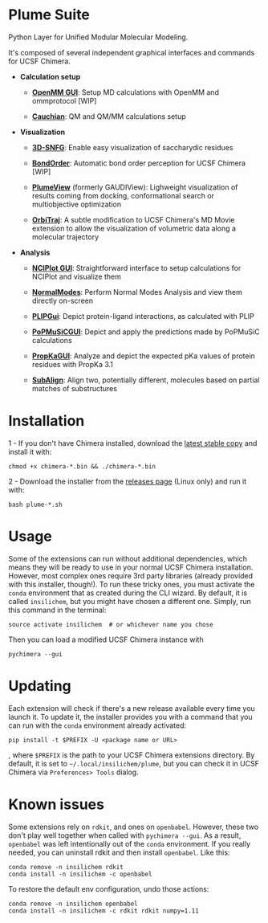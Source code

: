 # Plume Suite

Python Layer for Unified Modular Molecular Modeling.

It's composed of several independent graphical interfaces and commands for UCSF Chimera.


- **Calculation setup**

    - **[OpenMM GUI](https://github.com/insilichem/plume_openmmgui)**: Setup MD calculations with OpenMM and ommprotocol [WIP]

    - **[Cauchian](https://github.com/insilichem/plume_cauchian)**: QM and QM/MM calculations setup

- **Visualization**

    - **[3D-SNFG](https://github.com/insilichem/plume_snfg)**: Enable easy visualization of saccharydic residues

    - **[BondOrder](https://github.com/insilichem/plume_bondorder)**: Automatic bond order perception for UCSF Chimera [WIP]

    - **[PlumeView](https://github.com/insilichem/gaudiview)** (formerly GAUDIView): Lighweight visualization of results coming from docking, conformational search or multiobjective optimization

    - **[OrbiTraj](https://github.com/insilichem/plume_orbitraj)**: A subtle modification to UCSF Chimera's MD Movie extension to allow the visualization of volumetric data along a molecular trajectory

- **Analysis**

    - **[NCIPlot GUI](https://github.com/insilichem/plume_nciplot)**: Straightforward interface to setup calculations for NCIPlot and visualize them

    - **[NormalModes](https://github.com/insilichem/plume_normalmodes)**: Perform Normal Modes Analysis and view them directly on-screen

    - **[PLIPGui](https://github.com/insilichem/plume_plipgui)**: Depict protein-ligand interactions, as calculated with PLIP

    - **[PoPMuSiCGUI](https://github.com/insilichem/plume_popmusicgui)**: Depict and apply the predictions made by PoPMuSiC calculations

    - **[PropKaGUI](https://github.com/insilichem/plume_propkagui)**: Analyze and depict the expected pKa values of protein residues with PropKa 3.1

    - **[SubAlign](https://github.com/insilichem/plume_subalign)**: Align two, potentially different, molecules based on partial matches of substructures


# Installation

1 - If you don't have Chimera installed, download the [latest stable copy](http://www.cgl.ucsf.edu/chimera/download.html) and install it with:

    chmod +x chimera-*.bin && ./chimera-*.bin

2 - Download the installer from the [releases page](https://github.com/insilichem/plume/releases) (Linux only) and run it with:

    bash plume-*.sh


# Usage

Some of the extensions can run without additional dependencies, which means they will be ready to use in your normal UCSF Chimera installation. However, most complex ones require 3rd party libraries (already provided with this installer, though!). To run these tricky ones, you must activate the `conda` environment that as created during the CLI wizard. By default, it is called `insilichem`, but you might have chosen a different one. Simply, run this command in the terminal:

    source activate insilichem  # or whichever name you chose

Then you can load a modified UCSF Chimera instance with

    pychimera --gui


# Updating

Each extension will check if there's a new release available every time you launch it. To update it, the installer provides you with a command that you can run with the `conda` environment already activated:

    pip install -t $PREFIX -U <package name or URL>

, where `$PREFIX` is the path to your UCSF Chimera extensions directory. By default, it is set to `~/.local/insilichem/plume`, but you can check it in UCSF Chimera via `Preferences> Tools` dialog.


# Known issues

Some extensions rely on `rdkit`, and ones on `openbabel`. However, these two don't play well together when called with `pychimera --gui`. As a result, `openbabel` was left intentionally out of the `conda` environment. If you really needed, you can uninstall rdkit and then install `openbabel`. Like this:

    conda remove -n insilichem rdkit
    conda install -n insilichem -c openbabel

To restore the default env configuration, undo those actions:

    conda remove -n insilichem openbabel
    conda install -n insilichem -c rdkit rdkit numpy=1.11